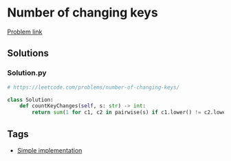 # Number of changing keys

[Problem link](https://leetcode.com/problems/number-of-changing-keys/)

## Solutions


### Solution.py
```py
# https://leetcode.com/problems/number-of-changing-keys/

class Solution:
    def countKeyChanges(self, s: str) -> int:
        return sum(1 for c1, c2 in pairwise(s) if c1.lower() != c2.lower())
```
## Tags

* [Simple implementation](/Collections/simple-implementation.md#simple-implementation)
